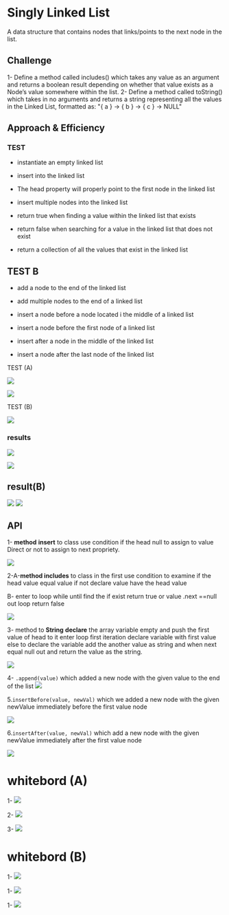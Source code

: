 # Singly Linked List
 A data structure that contains nodes that links/points to the next node in the list.

## Challenge
1- Define a method called includes() which takes any value as an argument and returns a boolean result depending on whether that value exists as a Node’s value somewhere within the list.
2- Define a method called toString() which takes in no arguments and returns a string representing all the values in the Linked List, formatted as:
"{ a } -> { b } -> { c } -> NULL"
## Approach & Efficiency

### TEST 
-  instantiate an empty linked list

- insert into the linked list

- The head property will properly point to the first node in the linked list

-  insert multiple nodes into the linked list

- return true when finding a value within the linked list that exists

-  return false when searching for a value in the linked list that does not exist

- return a collection of all the values that exist in the linked list
## TEST B
-  add a node to the end of the linked list

-  add multiple nodes to the end of a linked list

-  insert a node before a node located i the middle of a linked list

-  insert a node before the first node of a linked list

-  insert after a node in the middle of the linked list

-  insert a node after the last node of the linked list



TEST (A)

![](/challanges/assets/Capturecode5test.PNG)

![](/challanges/assets/Capturecode5test2.PNG)

TEST (B)

![](/challanges/assets/listed-testboard.PNG)


### results 
![](/challanges/assetsCapturetestresu.PNG)

![](/challanges/assets/Capturetestresu2.PNG)

## result(B)

![](/challanges/assets/listed-test2.PNG)
![](/challanges/assets/listed-test2.PNG)



## API
1-  **method**
**insert** to class
use condition 
if the head null
to assign to value
Direct or not
to assign to next propriety.

![](/challanges/assets/Capturecode52.PNG)

2-A-**method includes** to 
class in the first use condition to
examine if the head value 
equal value if not 
declare value have the 
head value 

B- enter to
loop while until 
find the if exist 
return true or 
value .next ==null 
out loop return false 

![](/challanges/assets/Capturecode5.PNG)

3-  method to **String**
**declare** the array variable
empty and push the first
value of head to it
enter loop first iteration
declare variable with
first value else to 
declare the variable 
add the another value
as string and when 
next equal null 
out and return the
value as the string.


![](/challanges/assets/Capturecode53.PNG)

4- `.append(value)` which added  a new node with the given value to the end of the list
![](/challanges/assets/append.PNG)



5.`insertBefore(value, newVal)` which we added  a new node with the given newValue immediately before the first value node

![](/challanges/assets/insert-after.PNG)


6.`insertAfter(value, newVal)` which add a new node with the given newValue immediately after the first value node

![](/challanges/assets/insert-before.PNG)



# whitebord (A)

1- ![](/challanges/assets/Linked-list.PNG)

2- ![](/challanges/assets/Linked-list2.PNGPNG)

3- ![](/challanges/assets/Linked-list2.PNGPNG)


# whitebord (B)


1- ![](/challanges/assets/list-testwhit.PNG)

1- ![](/challanges/assets/list-testwhit1.PNG)

1- ![](/challanges/assets/list-testwhit2.PNG)

